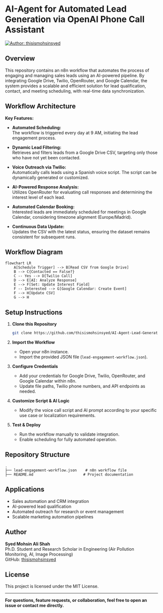 
# AI-Agent for Automated Lead Generation via OpenAI Phone Call Assistant 

[![Author: thisismohsinsyed](https://img.shields.io/badge/author-thisismohsinsyed-blue.svg)](https://github.com/thisismohsinsyed)

## Overview

This repository contains an n8n workflow that automates the process of engaging and managing sales leads using an AI-powered pipeline. By integrating Google Drive, Twilio, OpenRouter, and Google Calendar, the system provides a scalable and efficient solution for lead qualification, contact, and meeting scheduling, with real-time data synchronization.

## Workflow Architecture

**Key Features:**

- **Automated Scheduling:**  
  The workflow is triggered every day at 9 AM, initiating the lead engagement process.

- **Dynamic Lead Filtering:**  
  Retrieves and filters leads from a Google Drive CSV, targeting only those who have not yet been contacted.

- **Voice Outreach via Twilio:**  
  Automatically calls leads using a Spanish voice script. The script can be dynamically generated or customized.

- **AI-Powered Response Analysis:**  
  Utilizes OpenRouter for evaluating call responses and determining the interest level of each lead.

- **Automated Calendar Booking:**  
  Interested leads are immediately scheduled for meetings in Google Calendar, considering timezone alignment (Europe/Madrid).

- **Continuous Data Update:**  
  Updates the CSV with the latest status, ensuring the dataset remains consistent for subsequent runs.

## Workflow Diagram

```mermaid
flowchart LR
    A[Schedule Trigger] --> B[Read CSV from Google Drive]
    B --> C{Contacted == False?}
    C -- Yes --> D[Twilio Call]
    D --> E[AI: Analyze Response]
    E --> F[Set: Update Interest Field]
    F -- Interested --> G[Google Calendar: Create Event]
    F --> H[Update CSV]
    G --> H
```

## Setup Instructions

1. **Clone this Repository**
   ```bash
   git clone https://github.com/thisismohsinsyed/AI-Agent-Lead-Generation-with-Phone-Calls.git
   ```

2. **Import the Workflow**
   - Open your n8n instance.
   - Import the provided JSON file (`lead-engagement-workflow.json`).

3. **Configure Credentials**
   - Add your credentials for Google Drive, Twilio, OpenRouter, and Google Calendar within n8n.
   - Update file paths, Twilio phone numbers, and API endpoints as needed.

4. **Customize Script & AI Logic**
   - Modify the voice call script and AI prompt according to your specific use case or localization requirements.

5. **Test & Deploy**
   - Run the workflow manually to validate integration.
   - Enable scheduling for fully automated operation.

## Repository Structure

```
.
├── lead-engagement-workflow.json    # n8n workflow file
├── README.md                       # Project documentation
```

## Applications

- Sales automation and CRM integration
- AI-powered lead qualification
- Automated outreach for research or event management
- Scalable marketing automation pipelines

## Author

**Syed Mohsin Ali Shah**  
Ph.D. Student and Research Scholar in Engineering (Air Pollution Monitoring, AI, Image Processing)  
GitHub: [thisismohsinsyed](https://github.com/thisismohsinsyed)

## License

This project is licensed under the MIT License.

---

**For questions, feature requests, or collaboration, feel free to open an issue or contact me directly.**
